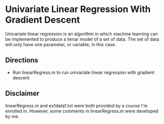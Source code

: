 # Univariate Linear Regression With Gradient Descent
Univariate linear regression is an algorithm in which machine learning can be implemented to produce a lienar model of a set of data. The set of data will only have one parameter, or variable, in this case.

## Directions
* Run linearRegress.m to run univariate linear regression with gradient descent 

## Disclaimer
linearRegress.m and ex1data1.txt were both provided by a course I'm enrolled in. However, some comments in linearRegress.m were developed by me.
